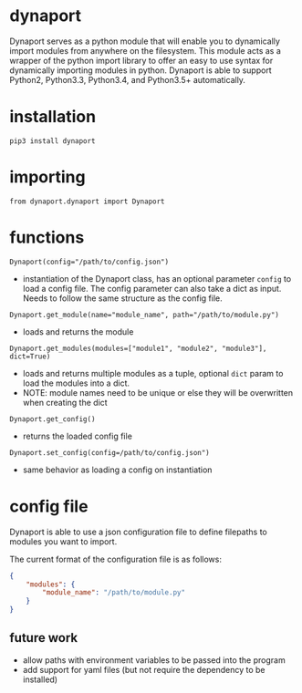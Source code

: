 # dynaport

Dynaport serves as a python module that will enable you to dynamically import modules from anywhere on the filesystem. This module acts as a wrapper of the python import library to offer an easy to use syntax for dynamically importing modules in python. Dynaport is able to support Python2, Python3.3, Python3.4, and Python3.5+ automatically.

# installation

`pip3 install dynaport`

# importing

`from dynaport.dynaport import Dynaport`

# functions

`Dynaport(config="/path/to/config.json")`

- instantiation of the Dynaport class, has an optional parameter `config` to load a config file. The config parameter can also take a dict as input. Needs to follow the same structure as the config file.

`Dynaport.get_module(name="module_name", path="/path/to/module.py")`

- loads and returns the module

`Dynaport.get_modules(modules=["module1", "module2", "module3"], dict=True)`

- loads and returns multiple modules as a tuple, optional `dict` param to load the modules into a dict.
- NOTE: module names need to be unique or else they will be overwritten when creating the dict

`Dynaport.get_config()`

- returns the loaded config file

`Dynaport.set_config(config=/path/to/config.json")`

- same behavior as loading a config on instantiation

# config file

Dynaport is able to use a json configuration file to define filepaths to modules you want to import.

The current format of the configuration file is as follows:

```json
{
    "modules": {
        "module_name": "/path/to/module.py"
    }
}
```

## future work

- allow paths with environment variables to be passed into the program
- add support for yaml files (but not require the dependency to be installed)
